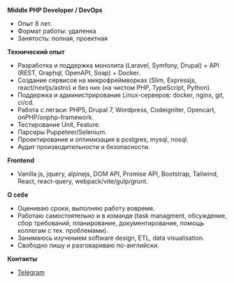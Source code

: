 **Middle PHP Developer / DevOps**
- Опыт 8 лет.
- Формат работы: удаленка
- Занятость: полная, проектная 

**Технический опыт**
- Разработка и поддержка монолита (Laravel, Symfony, Drupal) + API (REST, Graphql, OpenAPI, Soap) + Docker.
- Создание сервисов на микрофреймворках (Slim, Expressjs, react/nextjs/astro) и без них (на чистом PHP, TypeScript, Python).
- Поддержка и администрирование Linux-серверов: docker, nginx, git, ci/cd.
- Работа с легаси: PHP5, Drupal 7, Wordpress, Codeigniter, Opencart, onPHP/onphp-framework.
- Тестирование Unit, Feature.
- Парсеры Puppeteer/Selenium.
- Проектирование и оптимизация в postgres, mysql, nosql.
- Аудит производительности и безопасности.

**Frontend**
- Vanilla js, jquery, alpinejs, DOM API, Promise API, Bootstrap, Tailwind, React, react-query, webpack/vite/gulp/grunt.

**О себе**
- Оцениваю сроки, выполняю работу вовремя.
- Работаю самостоятельно и в команде (task managmеnt, обсуждение, сбор требований, планирование, документирование, помощь коллегам с тех. проблемами).
- Занимаюсь изучением software design, ETL, data visualisation.
- Свободно пишу и разговариваю по-английски.

**Контакты**
- [Telegram](https://t.me/html666)